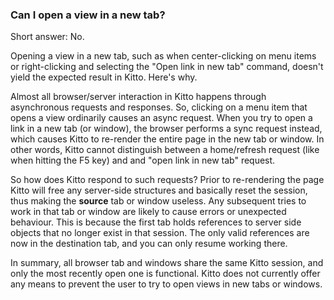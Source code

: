 ### Can I open a view in a new tab? ###

Short answer: No.

Opening a view in a new tab, such as when center-clicking on menu items or right-clicking and selecting the "Open link in new tab" command, doesn't yield the expected result in Kitto. Here's why.

Almost all browser/server interaction in Kitto happens through asynchronous requests and responses. So, clicking on a menu item that opens a view ordinarily causes an async request. When you try to open a link in a new tab (or window), the browser performs a sync request instead, which causes Kitto to re-render the entire page in the new tab or window. In other words, Kitto cannot distinguish between a home/refresh request (like when hitting the F5 key) and and "open link in new tab" request.

So how does Kitto respond to such requests? Prior to re-rendering the page Kitto will free any server-side structures and basically reset the session, thus making the **source** tab or window useless. Any subsequent tries to work in that tab or window are likely to cause errors or unexpected behaviour. This is because the first tab holds references to server side objects that no longer exist in that session. The only valid references are now in the destination tab, and you can only resume working there.

In summary, all browser tab and windows share the same Kitto session, and only the most recently open one is functional. Kitto does not currently offer any means to prevent the user to try to open views in new tabs or windows.